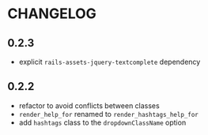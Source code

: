 # CHANGELOG

## 0.2.3

* explicit `rails-assets-jquery-textcomplete` dependency

## 0.2.2

* refactor to avoid conflicts between classes
* `render_help_for` renamed to `render_hashtags_help_for`
* add `hashtags` class to the `dropdownClassName` option
